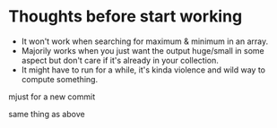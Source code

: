 # Thoughts before start working
- It won't work when searching for maximum & minimum in an array.  
- Majorily works when you just want the output huge/small in some aspect but don't care if it's already in your collection.  
- It might have to run for a while, it's kinda violence and wild way to compute something.



mjust for a new commit

same thing as above